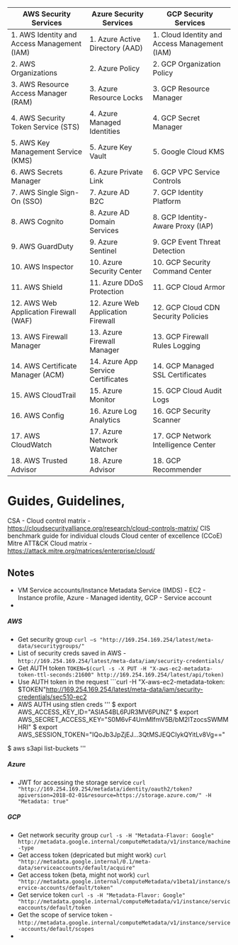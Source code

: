 | AWS Security Services            | Azure Security Services         | GCP Security Services            |
|-----------------------------------|---------------------------------|----------------------------------|
| 1. AWS Identity and Access Management (IAM) | 1. Azure Active Directory (AAD) | 1. Cloud Identity and Access Management (IAM) |
| 2. AWS Organizations             | 2. Azure Policy                | 2. GCP Organization Policy       |
| 3. AWS Resource Access Manager (RAM) | 3. Azure Resource Locks       | 3. GCP Resource Manager          |
| 4. AWS Security Token Service (STS) | 4. Azure Managed Identities   | 4. GCP Secret Manager            |
| 5. AWS Key Management Service (KMS) | 5. Azure Key Vault            | 5. Google Cloud KMS              |
| 6. AWS Secrets Manager          | 6. Azure Private Link          | 6. GCP VPC Service Controls      |
| 7. AWS Single Sign-On (SSO)     | 7. Azure AD B2C               | 7. GCP Identity Platform          |
| 8. AWS Cognito                  | 8. Azure AD Domain Services    | 8. GCP Identity-Aware Proxy (IAP) |
| 9. AWS GuardDuty                | 9. Azure Sentinel              | 9. GCP Event Threat Detection    |
| 10. AWS Inspector               | 10. Azure Security Center      | 10. GCP Security Command Center   |
| 11. AWS Shield                  | 11. Azure DDoS Protection      | 11. GCP Cloud Armor              |
| 12. AWS Web Application Firewall (WAF) | 12. Azure Web Application Firewall | 12. GCP Cloud CDN Security Policies |
| 13. AWS Firewall Manager        | 13. Azure Firewall Manager     | 13. GCP Firewall Rules Logging    |
| 14. AWS Certificate Manager (ACM) | 14. Azure App Service Certificates | 14. GCP Managed SSL Certificates |
| 15. AWS CloudTrail              | 15. Azure Monitor              | 15. GCP Cloud Audit Logs         |
| 16. AWS Config                  | 16. Azure Log Analytics        | 16. GCP Security Scanner          |
| 17. AWS CloudWatch              | 17. Azure Network Watcher      | 17. GCP Network Intelligence Center |
| 18. AWS Trusted Advisor         | 18. Azure Advisor              | 18. GCP Recommender              |


# Guides, Guidelines, 
CSA - Cloud control matrix - https://cloudsecurityalliance.org/research/cloud-controls-matrix/
CIS benchmark guide for individual clouds
Cloud center of excellence (CCoE)
Mitre ATT&CK Cloud matrix - https://attack.mitre.org/matrices/enterprise/cloud/

## Notes
- VM Service accounts/Instance Metadata Service (IMDS) - EC2 - Instance profile, Azure - Managed identity, GCP - Service account
- 
##### AWS
- Get security group ```curl –s "http://169.254.169.254/latest/meta-data/securitygroups/"```
- List of security creds saved in AWS - ```http://169.254.169.254/latest/meta-data/iam/security-credentials/```
- Get AUTH token ```TOKEN=$(curl -s -X PUT -H "X-aws-ec2-metadata-token-ttl-seconds:21600" http://169.254.169.254/latest/api/token)```
- Use AUTH token in the request ```curl -H "X-aws-ec2-metadata-token: $TOKEN"http://169.254.169.254/latest/meta-data/iam/security-credentials/sec510-ec2
- AWS AUTH using stlen creds
'''
$ export AWS_ACCESS_KEY_ID="ASIA54BL6PJR3MV6PUNZ"
$ export AWS_SECRET_ACCESS_KEY="S0M6vF4UmMlfmV5B/bM2lTzocsSWMMHRI"
$ export AWS_SESSION_TOKEN="IQoJb3JpZjEJ...3QtMSJEQCIykQYitLv8Vg=="

$ aws s3api list-buckets
'''
##### Azure 
- JWT for accessing the storage service ```curl "http://169.254.169.254/metadata/identity/oauth2/token?apiversion=2018-02-01&resource=https://storage.azure.com/" -H "Metadata: true"```

##### GCP
- Get network security group ```curl -s -H "Metadata-Flavor: Google" http://metadata.google.internal/computeMetadata/v1/instance/machine-type```
- Get access token (depricated but might work) ```curl "http://metadata.google.internal/0.1/meta-data/serviceaccounts/default/acquire"```
- Get access token (beta, might not work) ```curl "http://metadata.google.internal/computeMetadata/v1beta1/instance/service-accounts/default/token"```
- Get service token ```curl -s -H "Metadata-Flavor: Google" "http://metadata.google.internal/computeMetadata/v1/instance/serviceaccounts/default/token```
- Get the scope of service token - ```http://metadata.google.internal/computeMetadata/v1/instance/service-accounts/default/scopes```
- 
